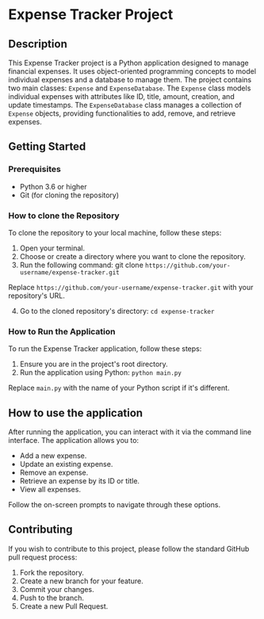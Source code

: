 # Expense Tracker Project

## Description

This Expense Tracker project is a Python application designed to manage financial expenses. It uses object-oriented programming concepts to model individual expenses and a database to manage them. The project contains two main classes: `Expense` and `ExpenseDatabase`. The `Expense` class models individual expenses with attributes like ID, title, amount, creation, and update timestamps. The `ExpenseDatabase` class manages a collection of `Expense` objects, providing functionalities to add, remove, and retrieve expenses.

## Getting Started

### Prerequisites

- Python 3.6 or higher
- Git (for cloning the repository)

### How to clone the Repository

To clone the repository to your local machine, follow these steps:

1. Open your terminal.
2. Choose or create a directory where you want to clone the repository.
3. Run the following command: git clone `https://github.com/your-username/expense-tracker.git`

Replace `https://github.com/your-username/expense-tracker.git` with your repository's URL.

4. Go to the cloned repository's directory: `cd expense-tracker`

### How to Run the Application

To run the Expense Tracker application, follow these steps:

1. Ensure you are in the project's root directory.
2. Run the application using Python: `python main.py`

Replace `main.py` with the name of your Python script if it's different.

## How to use the application

After running the application, you can interact with it via the command line interface. The application allows you to:

- Add a new expense.
- Update an existing expense.
- Remove an expense.
- Retrieve an expense by its ID or title.
- View all expenses.

Follow the on-screen prompts to navigate through these options.

## Contributing

If you wish to contribute to this project, please follow the standard GitHub pull request process:

1. Fork the repository.
2. Create a new branch for your feature.
3. Commit your changes.
4. Push to the branch.
5. Create a new Pull Request.

